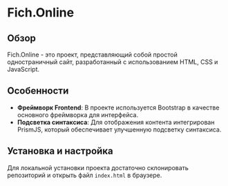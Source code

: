 
# Fich.Online

## Обзор
Fich.Online - это проект, представляющий собой простой одностраничный сайт, разработанный с использованием HTML, CSS и JavaScript.

## Особенности
- **Фреймворк Frontend**: В проекте используется Bootstrap в качестве основного фреймворка для интерфейса.
- **Подсветка синтаксиса**: Для отображения контента интегрирован PrismJS, который обеспечивает улучшенную подсветку синтаксиса.

## Установка и настройка
Для локальной установки проекта достаточно склонировать репозиторий и открыть файл `index.html` в браузере.
